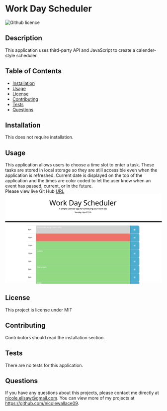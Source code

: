 # Work Day Scheduler 
![Github licence](http://img.shields.io/badge/license-MIT-blue.svg)

## Description 
This application uses third-party API and JavaScript to create a calender-style scheduler. 

## Table of Contents
* [Installation](#installation)
* [Usage](#usage)
* [License](#license)
* [Contributing](#contributing)
* [Tests](#tests)
* [Questions](#questions)

## Installation 
This does not require installation. 

## Usage 
This application allows users to choose a time slot to enter a task. These tasks are stored in local storage so they are still accessible even when the application is refreshed. Current date is displayed on the top of the application and the times are color coded to let the user know when an event has passed, current, or in the future.<br>
Please view live Git Hub [URL](https://nicolewallace09.github.io/work-day-scheduler/)<br>
<img src="./assets/images/calender-shot.png">

## License 
This project is license under MIT

## Contributing 
Contributors should read the installation section. 

## Tests
There are no tests for this application. 

## Questions
If you have any questions about this projects, please contact me directly at nicole.elisaw@gmail.com. You can view more of my projects at https://github.com/nicolewallace09.
